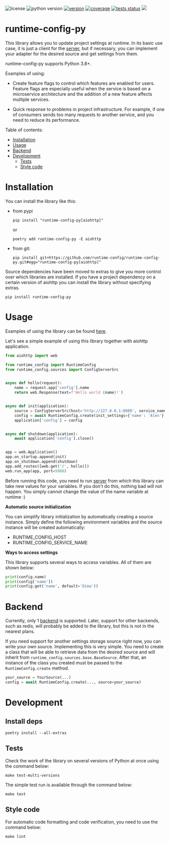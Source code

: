 ![license](https://img.shields.io/pypi/l/runtime-config-py?style=for-the-badge) ![python version](https://img.shields.io/pypi/pyversions/runtime-config-py?style=for-the-badge) [![version](https://img.shields.io/pypi/v/runtime-config-py?style=for-the-badge)](https://pypi.org/project/runtime-config-py/) [![coverage](https://img.shields.io/codecov/c/github/runtime-config/runtime-config-py/master?style=for-the-badge)](https://app.codecov.io/gh/runtime-config/runtime-config-py) [![tests status](https://img.shields.io/github/workflow/status/runtime-config/runtime-config-py/Tests/master?style=for-the-badge)](https://github.com/runtime-config/runtime-config-py/actions?query=branch%3Amaster) [![](https://img.shields.io/pypi/dm/runtime-config-py?style=for-the-badge)](https://pypi.org/project/runtime-config-py/)

runtime-config-py
=================

This library allows you to update project settings at runtime. In its basic use case, it is just a client for the
[server](https://github.com/runtime-config/runtime-config), but if necessary, you can implement your adapter for the
desired source and get settings from them.

runtime-config-py supports Python 3.8+.

Examples of using:

- Create feature flags to control which features are enabled for users. Feature flags are especially useful when the
service is based on a microservice architecture and the addition of a new feature affects multiple services.

- Quick response to problems in project infrastructure. For example, if one of consumers sends too many requests to
another service, and you need to reduce its performance.


Table of contents:

- [Installation](#installation)
- [Usage](#usage)
- [Backend](#backend)
- [Development](#development)
  - [Tests](#tests)
  - [Style code](#style-code)


# Installation

You can install the library like this:

- from pypi

  ```
  pip install "runtime-config-py[aiohttp]"
  ```

  or

  ```
  poetry add runtime-config-py -E aiohttp
  ```

- from git:

  ```
  pip install git+https://github.com/runtime-config/runtime-config-py.git#egg="runtime-config-py[aiohttp]"
  ```


Source dependencies have been moved to extras to give you more control over which libraries are installed. If you
have a project dependency on a certain version of aiohttp you can install the library without specifying extras.

```
pip install runtime-config-py
```

# Usage

Examples of using the library can be found [here](./example).

Let's see a simple example of using this library together with aiohttp application.

```python
from aiohttp import web

from runtime_config import RuntimeConfig
from runtime_config.sources import ConfigServerSrc


async def hello(request):
    name = request.app['config'].name
    return web.Response(text=f'Hello world {name}!')


async def init(application):
    source = ConfigServerSrc(host='http://127.0.0.1:8080', service_name='hello_world')
    config = await RuntimeConfig.create(init_settings={'name': 'Alex'}, source=source)
    application['config'] = config


async def shutdown(application):
    await application['config'].close()


app = web.Application()
app.on_startup.append(init)
app.on_shutdown.append(shutdown)
app.add_routes([web.get('/', hello)])
web.run_app(app, port=5000)
```

Before running this code, you need to run [server](https://github.com/runtime-config/runtime-config) from which this
library can take new values for your variables.
If you don't do this, nothing bad will not happen. You simply cannot change the value of the name variable at runtime :)

**Automatic source initialization**

You can simplify library initialization by automatically creating a source instance. Simply define the following
environment variables and the source instance will be created automatically:

- RUNTIME_CONFIG_HOST
- RUNTIME_CONFIG_SERVICE_NAME

**Ways to access settings**

This library supports several ways to access variables. All of them are shown below:

```python
print(config.name)
print(config['name'])
print(config.get('name', default='Dima'))
```

# Backend

Currently, only 1 [backend](https://github.com/runtime-config/runtime-config) is supported. Later, support for other
backends, such as redis, will probably be added to the library, but this is not in the nearest plans.

If you need support for another settings storage source right now, you can write your own source. Implementing this is
very simple. You need to create a class that will be able to retrieve data from the desired source and will inherit
from `runtime_config.sources.base.BaseSource`. After that, an instance of the class you created must be passed to
the `RuntimeConfig.create` method.

```python
your_source = YourSource(...)
config = await RuntimeConfig.create(..., source=your_source)
```


# Development

## Install deps

```
poetry install --all-extras
```

## Tests

Check the work of the library on several versions of Python at once using the command below:

```
make test-multi-versions
```

The simple test run is available through the command below:

```
make test
```


## Style code

For automatic code formatting and code verification, you need to use the command below:

```
make lint
```
